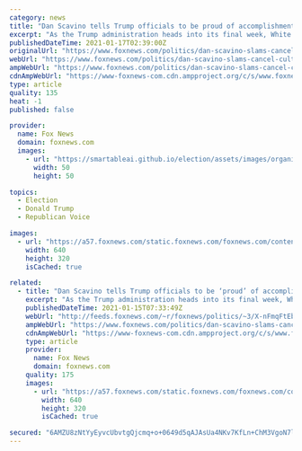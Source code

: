 ```yaml
---
category: news
title: "Dan Scavino tells Trump officials to be proud of accomplishments"
excerpt: "As the Trump administration heads into its final week, White House social media director Dan Scavino told administration officials Thursday to hold their \"heads high\" and be \"proud\" of what they have achieved during his term in office. \"I encourage all ..."
publishedDateTime: 2021-01-17T02:39:00Z
originalUrl: "https://www.foxnews.com/politics/dan-scavino-slams-cancel-culture-tells-trump-officials-to-be-proud-of-accomplishments"
webUrl: "https://www.foxnews.com/politics/dan-scavino-slams-cancel-culture-tells-trump-officials-to-be-proud-of-accomplishments"
ampWebUrl: "https://www.foxnews.com/politics/dan-scavino-slams-cancel-culture-tells-trump-officials-to-be-proud-of-accomplishments.amp"
cdnAmpWebUrl: "https://www-foxnews-com.cdn.ampproject.org/c/s/www.foxnews.com/politics/dan-scavino-slams-cancel-culture-tells-trump-officials-to-be-proud-of-accomplishments.amp"
type: article
quality: 135
heat: -1
published: false

provider:
  name: Fox News
  domain: foxnews.com
  images:
    - url: "https://smartableai.github.io/election/assets/images/organizations/foxnews.com-50x50.jpg"
      width: 50
      height: 50

topics:
  - Election
  - Donald Trump
  - Republican Voice

images:
  - url: "https://a57.foxnews.com/static.foxnews.com/foxnews.com/content/uploads/2021/01/640/320/AP21005235258462.jpg?ve=1&tl=1"
    width: 640
    height: 320
    isCached: true

related:
  - title: "Dan Scavino tells Trump officials to be ‘proud’ of accomplishments"
    excerpt: "As the Trump administration heads into its final week, White House spokesman Dan Scavino told administration officials Thursday to hold their \"heads high\" and be \"proud\" of their accomplishments\" despite \"cancel culture.\""
    publishedDateTime: 2021-01-15T07:33:49Z
    webUrl: "http://feeds.foxnews.com/~r/foxnews/politics/~3/X-nFmqFtEbs/dan-scavino-slams-cancel-culture-tells-trump-officials-to-be-proud-of-accomplishments"
    ampWebUrl: "https://www.foxnews.com/politics/dan-scavino-slams-cancel-culture-tells-trump-officials-to-be-proud-of-accomplishments.amp"
    cdnAmpWebUrl: "https://www-foxnews-com.cdn.ampproject.org/c/s/www.foxnews.com/politics/dan-scavino-slams-cancel-culture-tells-trump-officials-to-be-proud-of-accomplishments.amp"
    type: article
    provider:
      name: Fox News
      domain: foxnews.com
    quality: 175
    images:
      - url: "https://a57.foxnews.com/static.foxnews.com/foxnews.com/content/uploads/2021/01/640/320/AP21005235258462.jpg?ve=1&tl=1"
        width: 640
        height: 320
        isCached: true

secured: "6AMZU8zNtYyEyvcUbvtgQjcmq+o+0649d5qAJAsUa4NKv7KfLn+ChM3VgoN7lIPqk0Uvlth/qBJ9lIngOMSGlusw5/J0SiiTllpLoBFjB/mtfRf7Q44mQCjkjjiVRZ3r0rnMkk3w0DgzosKX1+gm1Jlbynsf0s4nmbSnsogt/uPI0Vr5ndUUGsWXpHQn7K/i6AEtZx5GBk7aVPBNt2CSdP9lBw8SzIpxeCY9mvALGocnvUm9hKeduKqriCsBttbJtFkg07IH/lF69ooHwP4yujK3z/R3YaYD2MeIa+eRTk8R5MMZXpVOsDJb3lm2F99JXmJ2Bz5vp4n2Zc0ZM7XXLxEqhXS9KCN3WwHWZpVI8xc=;13af+X8V87I/+bgBJp/3zw=="
---
```


